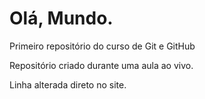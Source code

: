 # Olá, Mundo.
 Primeiro repositório do curso de Git e GitHub

Repositório criado durante uma aula ao vivo.

Linha alterada direto no site.
